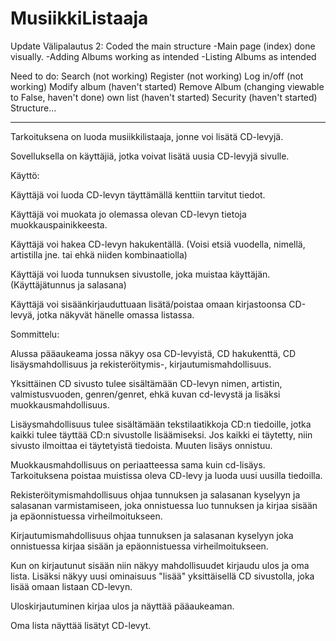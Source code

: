 # MusiikkiListaaja

Update Välipalautus 2:
Coded the main structure
-Main page (index) done visually.
-Adding Albums working as intended
-Listing Albums as intended

Need to do:
Search (not working)
Register (not working)
Log in/off (not working)
Modify album (haven't started)
Remove Album (changing viewable to False, haven't done)
own list (haven't started)
Security (haven't started)
Structure...

------------------------------------------------------------------------

Tarkoituksena on luoda musiikkilistaaja, jonne voi lisätä CD-levyjä.

Sovelluksella on käyttäjiä, jotka voivat lisätä uusia CD-levyjä sivulle.


Käyttö:

Käyttäjä voi luoda CD-levyn täyttämällä kenttiin tarvitut tiedot.

Käyttäjä voi muokata jo olemassa olevan CD-levyn tietoja muokkauspainikkeesta.

Käyttäjä voi hakea CD-levyn hakukentällä. (Voisi etsiä vuodella, nimellä, artistilla jne. tai ehkä niiden kombinaatiolla)

Käyttäjä voi luoda tunnuksen sivustolle, joka muistaa käyttäjän. (Käyttäjätunnus ja salasana)

Käyttäjä voi sisäänkirjauduttuaan lisätä/poistaa omaan kirjastoonsa CD-levyä, jotka näkyvät hänelle omassa listassa.



Sommittelu:

Alussa pääaukeama jossa näkyy osa CD-levyistä, CD hakukenttä, CD lisäysmahdollisuus ja rekisteröitymis-, kirjautumismahdollisuus.

Yksittäinen CD sivusto tulee sisältämään CD-levyn nimen, artistin, valmistusvuoden, genren/genret, ehkä kuvan cd-levystä ja lisäksi muokkausmahdollisuus.

Lisäysmahdollisuus tulee sisältämään tekstilaatikkoja CD:n tiedoille, jotka kaikki tulee täyttää CD:n sivustolle lisäämiseksi.
Jos kaikki ei täytetty, niin sivusto ilmoittaa ei täytetyistä tiedoista. Muuten lisäys onnistuu.

Muokkausmahdollisuus on periaatteessa sama kuin cd-lisäys. Tarkoituksena poistaa muistissa oleva CD-levy ja luoda uusi uusilla tiedoilla.

Rekisteröitymismahdollisuus ohjaa tunnuksen ja salasanan kyselyyn ja salasanan varmistamiseen, joka onnistuessa luo tunnuksen ja kirjaa sisään ja epäonnistuessa virheilmoitukseen.

Kirjautumismahdollisuus ohjaa tunnuksen ja salasanan kyselyyn joka onnistuessa kirjaa sisään ja epäonnistuessa virheilmoitukseen.

Kun on kirjautunut sisään niin näkyy mahdollisuudet kirjaudu ulos ja oma lista. Lisäksi näkyy uusi ominaisuus "lisää"  yksittäisellä CD sivustolla, joka lisää omaan listaan CD-levyn. 

Uloskirjautuminen kirjaa ulos ja näyttää pääaukeaman.

Oma lista näyttää lisätyt CD-levyt.
